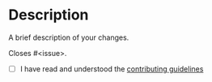 # Description

A brief description of your changes.

Closes #&lt;issue&gt;.

- [ ] I have read and understood the [contributing guidelines](/inaka/elvis_core/blob/main/CONTRIBUTING.md)

